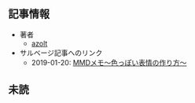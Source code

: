 ## 記事情報
- 著者
	- <a href="https://www.nicovideo.jp/user/12006246" target="_user">azolt</a>
- サルベージ記事へのリンク
	- 2019-01-20: <a href="https://mmdblomagasaru.blogspot.com/2025/02/mmd_36.html" target="_page">MMDメモ～色っぽい表情の作り方～</a>
## 未読
